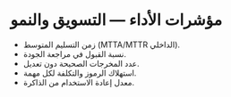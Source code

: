 # مؤشرات الأداء — التسويق والنمو

- زمن التسليم المتوسط (MTTA/MTTR الداخلي).
- نسبة القبول في مراجعة الجودة.
- عدد المخرجات الصحيحة دون تعديل.
- استهلاك الرموز والتكلفة لكل مهمة.
- معدل إعادة الاستخدام من الذاكرة.
